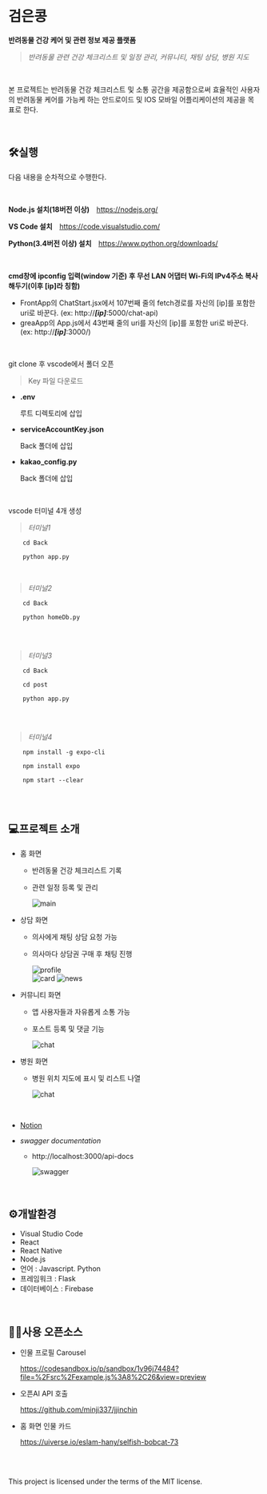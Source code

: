 # 검은콩
**반려동물 건강 케어 및 관련 정보 제공 플랫폼**

>*반려동물 관련 건강 체크리스트 및 일정 관리, 커뮤니티, 채팅 상담, 병원 지도*
<br/>

본 프로젝트는 반려동물 건강 체크리스트 및 소통 공간을 제공함으로써 효율적인 사용자의 반려동물 케어를 가능케 하는 안드로이드 및 IOS 모바일 어플리케이션의 제공을 목표로 한다.

<br/>

## 🛠실행
다음 내용을 순차적으로 수행한다.

<br/>

**Node.js 설치(18버전 이상)** <https://nodejs.org/>

**VS Code 설치** <https://code.visualstudio.com/>

**Python(3.4버전 이상) 설치** <https://www.python.org/downloads/>

<br/>

**cmd창에 ipconfig 입력(window 기준) 후 무선 LAN 어댑터 Wi-Fi의 IPv4주소 복사해두기(이후 [ip]라 칭함)**

* FrontApp의 ChatStart.jsx에서 107번째 줄의 fetch경로를 자신의 [ip]를 포함한 uri로 바꾼다. (ex: http://***[ip]***:5000/chat-api)
* greaApp의 App.js에서 43번째 줄의 uri를 자신의 [ip]를 포함한 uri로 바꾼다.  (ex: http://***[ip]***:3000/)


<br/>

git clone 후 vscode에서 폴더 오픈

>Key 파일 다운로드
* **.env**
  
  루트 디렉토리에 삽입

* **serviceAccountKey.json**

  Back 폴더에 삽입

* **kakao_config.py**

  Back 폴더에 삽입

<br/>

vscode 터미널 4개 생성
> *터미널1*

```
    cd Back
   
    python app.py

```

<br/>

> *터미널2*

```
    cd Back
    
    python homeDb.py
    
```

<br/>

> *터미널3*

```
    cd Back

    cd post
    
    python app.py
    
```

<br/>

> *터미널4*

```
    npm install -g expo-cli
    
    npm install expo

    npm start --clear
    
```

<br/>

## 💻프로젝트 소개
* 홈 화면
   * 반려동물 건강 체크리스트 기록
   * 관련 일정 등록 및 관리
     
     ![main](https://github.com/PSangYun/graegrae/blob/master/main.png)

* 상담 화면
  * 의사에게 채팅 상담 요청 가능
  * 의사마다 상담권 구매 후 채팅 진행

    ![profile](https://github.com/PSangYun/graegrae/blob/master/profile.png)    
    ![card](https://github.com/PSangYun/graegrae/blob/master/card.png)
    ![news](https://github.com/PSangYun/graegrae/blob/master/news.png)

* 커뮤니티 화면
  * 앱 사용자들과 자유롭게 소통 가능
  * 포스트 등록 및 댓글 기능
    
    ![chat](https://github.com/PSangYun/graegrae/blob/master/chat.png)

* 병원 화면
  * 병원 위치 지도에 표시 및 리스트 나열
    
    ![chat](https://github.com/PSangYun/graegrae/blob/master/chat.png)

<br/>

* [Notion](https://axiomatic-jelly-b5c.notion.site/Oss-Team-Space-c85bd6a5b7804ecd9d1e06ee71ccca44?pvs=4)

  

* *swagger documentation*
  * http://localhost:3000/api-docs
 
    ![swagger](https://github.com/PSangYun/graegrae/blob/master/swagger.png)

<br/>

## ⚙개발환경
* Visual Studio Code
* React
* React Native
* Node.js
* 언어 : Javascript. Python
* 프레임워크 : Flask
* 데이터베이스 : Firebase

<br/>

## 👨‍💻사용 오픈소스
* 인물 프로필 Carousel
  
  <https://codesandbox.io/p/sandbox/1v96j74484?file=%2Fsrc%2Fexample.js%3A8%2C26&view=preview>
  
* 오픈AI API 호출
  
  <https://github.com/minji337/jjinchin>

* 홈 화면 인물 카드

  <https://uiverse.io/eslam-hany/selfish-bobcat-73>

<br/><br/>

This project is licensed under the terms of the MIT license.
